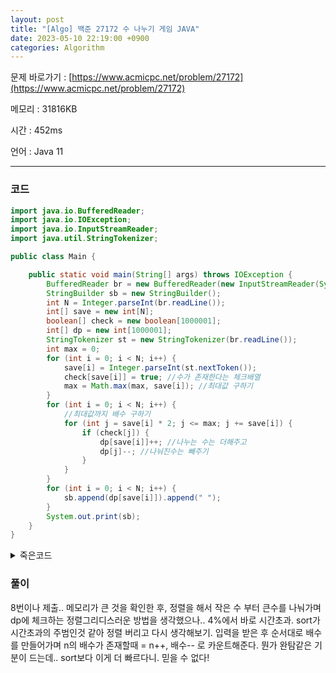 ```yaml
---
layout: post
title: "[Algo] 백준 27172 수 나누기 게임 JAVA"
date: 2023-05-10 22:19:00 +0900
categories: Algorithm
---
```


문제 바로가기 : [https://www.acmicpc.net/problem/27172](https://www.acmicpc.net/problem/27172)

메모리 : 31816KB

시간 : 452ms

언어 : Java 11

---

### 코드

```java
import java.io.BufferedReader;
import java.io.IOException;
import java.io.InputStreamReader;
import java.util.StringTokenizer;

public class Main {

    public static void main(String[] args) throws IOException {
        BufferedReader br = new BufferedReader(new InputStreamReader(System.in));
        StringBuilder sb = new StringBuilder();
        int N = Integer.parseInt(br.readLine());
        int[] save = new int[N];
        boolean[] check = new boolean[1000001];
        int[] dp = new int[1000001];
        StringTokenizer st = new StringTokenizer(br.readLine());
        int max = 0;
        for (int i = 0; i < N; i++) {
            save[i] = Integer.parseInt(st.nextToken());
            check[save[i]] = true; //수가 존재한다는 체크배열
            max = Math.max(max, save[i]); //최대값 구하기
        }
        for (int i = 0; i < N; i++) {
            //최대값까지 배수 구하기
            for (int j = save[i] * 2; j <= max; j += save[i]) {
                if (check[j]) {
                    dp[save[i]]++; //나누는 수는 더해주고
                    dp[j]--; //나눠진수는 빼주기
                }
            }
        }
        for (int i = 0; i < N; i++) {
            sb.append(dp[save[i]]).append(" ");
        }
        System.out.print(sb);
    }
}
```

<details>
<summary>죽은코드</summary>
<div markdown="1">

```java
import java.io.BufferedReader;
import java.io.IOException;
import java.io.InputStreamReader;
import java.util.Arrays;
import java.util.StringTokenizer;

public class Main {

    public static void main(String[] args) throws IOException {
        BufferedReader br = new BufferedReader(new InputStreamReader(System.in));
        StringBuilder sb = new StringBuilder();
        int N = Integer.parseInt(br.readLine());
        int[] save = new int[N];
        int[] arr = new int[N];
        int[] dp = new int[1000000];
        StringTokenizer st = new StringTokenizer(br.readLine());
        for (int i = 0; i < N; i++) {
            save[i] = Integer.parseInt(st.nextToken());
            arr[i] = save[i];
        }
        Arrays.sort(save);
        int max = save[N - 1];
        for (int i = 0; i < N; i++) {
            for (int j = i + 1; j < N; j++) {
                if (save[j] % save[i] == 0) {
                    dp[save[i]]++;
                    dp[save[j]]--;
                }
            }
        }
        for (int i = 0; i < N; i++) {
            sb.append(dp[arr[i]]).append(" ");
        }
        System.out.print(sb);
    }
}
```

</div>
</details>

### 풀이

8번이나 제출..
메모리가 큰 것을 확인한 후, 정렬을 해서 작은 수 부터 큰수를 나눠가며 dp에 체크하는 정렬그리디스러운 방법을 생각했으나.. 4%에서 바로 시간초과. sort가 시간초과의 주범인것 같아 정렬 버리고 다시 생각해보기.
입력을 받은 후 순서대로 배수를 만들어가며 n의 배수가 존재할때 = n++, 배수-- 로 카운트해준다.
뭔가 완탐같은 기분이 드는데.. sort보다 이게 더 빠르다니. 믿을 수 없다!
